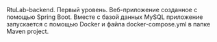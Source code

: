 RtuLab-backend. Первый уровень.
Веб-приложение созданное с помощью Spring Boot.
Вместе с базой данных MySQL приложение запускается с помощью Docker и файла docker-compose.yml в папке Maven project.
